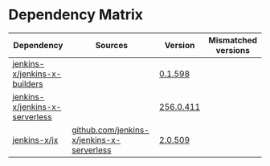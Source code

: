 # Dependency Matrix

Dependency | Sources | Version | Mismatched versions
---------- | ------- | ------- | -------------------
[jenkins-x/jenkins-x-builders](https://github.com/jenkins-x/jenkins-x-builders) |  | [0.1.598]() | 
[jenkins-x/jenkins-x-serverless](https://github.com/jenkins-x/jenkins-x-serverless) |  | [256.0.411](https://github.com/jenkins-x/jenkins-x-serverless/releases/tag/v256.0.411) | 
[jenkins-x/jx](https://github.com/jenkins-x/jx) | [github.com/jenkins-x/jenkins-x-serverless](https://github.com/jenkins-x/jenkins-x-serverless) | [2.0.509](https://github.com/jenkins-x/jx/releases/tag/v2.0.509) | 
